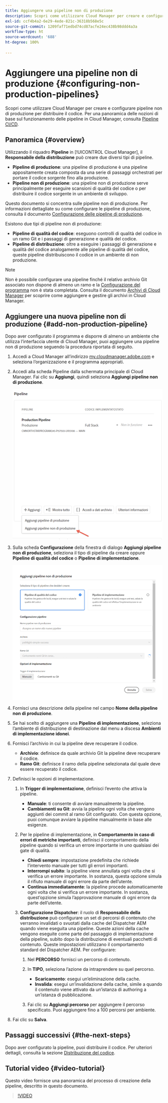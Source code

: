 ```yaml
---
title: Aggiungere una pipeline non di produzione
description: Scopri come utilizzare Cloud Manager per creare e configurare pipeline non di produzione per distribuire il codice.
exl-id: ccf4b4a2-6e29-4ede-821c-36318b568e5c
source-git-commit: 1209faf71edbd74cd87acfe24ec438b98ddd4a3a
workflow-type: ht
source-wordcount: '688'
ht-degree: 100%

---
```


# Aggiungere una pipeline non di produzione {#configuring-non-production-pipelines}

Scopri come utilizzare Cloud Manager per creare e configurare pipeline non di produzione per distribuire il codice. Per una panoramica delle nozioni di base sul funzionamento delle pipeline in Cloud Manager, consulta [Pipeline CI/CD](/help/overview/ci-cd-pipelines.md).

## Panoramica {#overview}

Utilizzando il riquadro **Pipeline** in [!UICONTROL Cloud Manager], il **Responsabile della distribuzione** può creare due diversi tipi di pipeline.

* **Pipeline di produzione**: una pipeline di produzione è una pipeline appositamente creata composta da una serie di passaggi orchestrati per portare il codice sorgente fino alla produzione.
* **Pipeline non di produzione**: una pipeline non di produzione serve principalmente per eseguire scansioni di qualità del codice o per distribuire il codice sorgente in un ambiente di sviluppo.

Questo documento si concentra sulle pipeline non di produzione. Per informazioni dettagliate su come configurare le pipeline di produzione, consulta il documento [Configurazione delle pipeline di produzione](/help/using/production-pipelines.md).

Esistono due tipi di pipeline non di produzione:

* **Pipeline di qualità del codice**: eseguono controlli di qualità del codice in un ramo Git e i passaggi di generazione e qualità del codice.
* **Pipeline di distribuzione**: oltre a eseguire i passaggi di generazione e qualità del codice analogamente alle pipeline di qualità del codice, queste pipeline distribuiscono il codice in un ambiente di non produzione.

>[!NOTE]
>
>Non è possibile configurare una pipeline finché il relativo archivio Git associato non dispone di almeno un ramo e la [Configurazione del programma](/help/getting-started/program-setup.md) non è stata completata. Consulta il documento [Archivi di Cloud Manager](/help/managing-code/managing-repositories.md) per scoprire come aggiungere e gestire gli archivi in Cloud Manager.

## Aggiungere una nuova pipeline non di produzione {#add-non-production-pipeline}

Dopo aver configurato il programma e disporre di almeno un ambiente che utilizza l’interfaccia utente di Cloud Manager, puoi aggiungere una pipeline non di produzione seguendo la procedura riportata di seguito.

1. Accedi a Cloud Manager all’indirizzo [my.cloudmanager.adobe.com](https://my.cloudmanager.adobe.com) e seleziona l’organizzazione e il programma appropriati.

1. Accedi alla scheda Pipeline dalla schermata principale di Cloud Manager. Fai clic su **Aggiungi**, quindi seleziona **Aggiungi pipeline non di produzione**.

   ![Aggiungi pipeline non di produzione](/help/assets/configure-pipelines/nonprod-pipeline-add1.png)

1. Sulla scheda **Configurazione** della finestra di dialogo **Aggiungi pipeline non di produzione**, seleziona il tipo di pipeline da creare oppure **Pipeline di qualità del codice** o **Pipeline di implementazione**.

   ![Scegli il tipo di pipeline](/help/assets/configure-pipelines/add-non-production-pipeline.png)

1. Fornisci una descrizione della pipeline nel campo **Nome della pipeline non di produzione**.

1. Se hai scelto di aggiungere una **Pipeline di implementazione**, seleziona l’ambiente di distribuzione di destinazione dal menu a discesa **Ambienti di implementazione idonei**.

1. Fornisci l’archivio in cui la pipeline deve recuperare il codice.

   * **Archivio**: definisce da quale archivio Git la pipeline deve recuperare il codice.
   * **Ramo Git**: definisce il ramo della pipeline selezionata dal quale deve essere recuperato il codice.

1. Definisci le opzioni di implementazione.

   1. In **Trigger di implementazione**, definisci l’evento che attiva la pipeline.

      * **Manuale**: ti consente di avviare manualmente la pipeline.
      * **Cambiamenti su Git**: avvia la pipeline ogni volta che vengono aggiunti dei commit al ramo Git configurato. Con questa opzione, puoi comunque avviare la pipeline manualmente in base alle esigenze.

   1. Per le pipeline di implementazione, in **Comportamento in caso di errori di metriche importanti**, definisci il comportamento della pipeline quando si verifica un errore importante in uno qualsiasi dei gate di qualità.

      * **Chiedi sempre**: impostazione predefinita che richiede l’intervento manuale per tutti gli errori importanti.
      * **Interrompi subito**: la pipeline viene annullata ogni volta che si verifica un errore importante. In sostanza, questa opzione simula il rifiuto manuale di ogni errore da parte dell’utente.
      * **Continua immediatamente**: la pipeline procede automaticamente ogni volta che si verifica un errore importante. In sostanza, quest’opzione simula l’approvazione manuale di ogni errore da parte dell’utente.

   1. **Configurazione Dispatcher**: il ruolo di **Responsabile della distribuzione** può configurare un set di percorsi di contenuto che verranno invalidati o svuotati dalla cache del Dispatcher AEM quando viene eseguita una pipeline. Queste azioni della cache vengono eseguite come parte del passaggio di implementazione della pipeline, subito dopo la distribuzione di eventuali pacchetti di contenuto. Queste impostazioni utilizzano il comportamento standard del Dispatcher AEM. Per configurare:

      1. Nel **PERCORSO** fornisci un percorso di contenuto.
      1. In **TIPO**, seleziona l’azione da intraprendere su quel percorso.

         * **Scaricamento**: esegui un’eliminazione della cache.
         * **Invalida**: esegui un’invalidazione della cache, simile a quando il contenuto viene attivato da un’istanza di authoring a un’istanza di pubblicazione.

      1. Fai clic su **Aggiungi percorso** per aggiungere il percorso specificato. Puoi aggiungere fino a 100 percorsi per ambiente.

1. Fai clic su **Salva**.

## Passaggi successivi {#the-next-steps}

Dopo aver configurato la pipeline, puoi distribuire il codice. Per ulteriori dettagli, consulta la sezione [Distribuzione del codice](/help/using/code-deployment.md).

## Tutorial video {#video-tutorial}

Questo video fornisce una panoramica del processo di creazione della pipeline, descritto in questo documento.

>[!VIDEO](https://video.tv.adobe.com/v/26316/)
